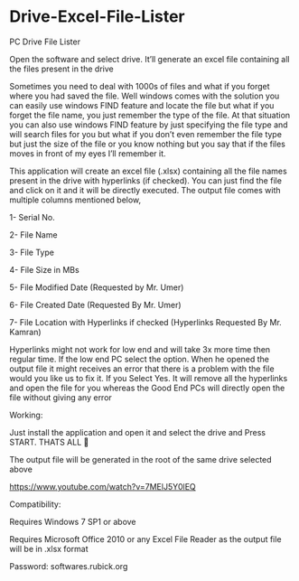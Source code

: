 # Drive-Excel-File-Lister

PC Drive File Lister

Open the software and select drive. It’ll generate an excel file containing all the files present in the drive

Sometimes you need to deal with 1000s of files and what if you forget where you had saved the file. Well windows comes with the solution you can easily use windows FIND feature and locate the file but what if you forget the file name, you just remember the type of the file. At that situation you can also use windows FIND feature by just specifying the file type and will search files for you but what if you don’t even remember the file type but just the size of the file or you know nothing but you say that if the files moves in front of my eyes I’ll remember it.

This application will create an excel file (.xlsx) containing all the file names present in the drive with hyperlinks (if checked). You can just find the file and click on it and it will be directly executed. The output file comes with multiple columns mentioned below,

1- Serial No.

2- File Name

3- File Type

4- File Size in MBs

5- File Modified Date (Requested by Mr. Umer)

6- File Created Date (Requested By Mr. Umer)

7- File Location with Hyperlinks if checked (Hyperlinks Requested By Mr. Kamran)

Hyperlinks might not work for low end and will take 3x more time then regular time. If the low end PC select the option. When he opened the output file it might receives an error that there is a problem with the file would you like us to fix it. If you Select Yes. It will remove all the hyperlinks and open the file for you whereas the Good End PCs will directly open the file without giving any error

Working:


Just install the application and open it and select the drive and Press START. THATS ALL 🙂

The output file will be generated in the root of the same drive selected above

https://www.youtube.com/watch?v=7MElJ5Y0lEQ

Compatibility:

Requires Windows 7 SP1 or above

Requires Microsoft Office 2010 or any Excel File Reader as the output file will be in .xlsx format


Password: softwares.rubick.org
